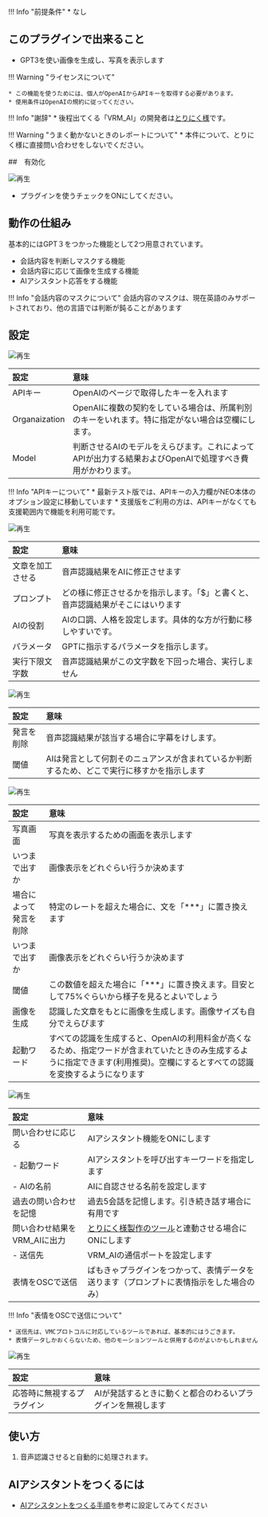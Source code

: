 !!! Info "前提条件"
    * なし

## このプラグインで出来ること

* GPT3を使い画像を生成し、写真を表示します

!!! Warning "ライセンスについて"

    * この機能を使うためには、個人がOpenAIからAPIキーを取得する必要があります。
    * 使用条件はOpenAIの規約に従ってください。

!!! Info "謝辞"
    * 後程出てくる「VRM_AI」の開発者は[とりにく様](https://note.com/tori29umai/n/n81f3dd2343f3)です。

!!! Warning "うまく動かないときのレポートについて"
    * 本件について、とりにく様に直接問い合わせをしないでください。

##　有効化

![再生](images/plugin_gpt3_p1.png)

* プラグインを使うチェックをONにしてください。

## 動作の仕組み

基本的にはGPT３をつかった機能として2つ用意されています。

* 会話内容を判断しマスクする機能
* 会話内容に応じて画像を生成する機能
* AIアシスタント応答をする機能

!!! Info "会話内容のマスクについて"
    会話内容のマスクは、現在英語のみサポートされており、他の言語では判断が鈍ることがあります

## 設定

![再生](images/plugin_gpt3_p2.png)

|設定|意味|
|:--|:---|
|APIキー| OpenAIのページで取得したキーを入れます  |
|Organaization| OpenAIに複数の契約をしている場合は、所属判別のキーをいれます。特に指定がない場合は空欄にします。|
|Model|判断させるAIのモデルをえらびます。これによってAPIが出力する結果およびOpenAIで処理すべき費用がかわります。|

!!! Info "APIキーについて"
    * 最新テスト版では、APIキーの入力欄がNEO本体のオプション設定に移動しています
    * 支援版をご利用の方は、APIキーがなくても支援範囲内で機能を利用可能です。

![再生](images/plugin_gpt3_p4.png)

|設定|意味|
|:--|:---|
|文章を加工させる|音声認識結果をAIに修正させます|
|プロンプト|どの様に修正させるかを指示します。「$」と書くと、音声認識結果がそこにはいります|
|AIの役割|AIの口調、人格を設定します。具体的な方が行動に移しやすいです。|
|パラメータ|GPTに指示するパラメータを指示します。|
|実行下限文字数|音声認識結果がこの文字数を下回った場合、実行しません|

![再生](images/plugin_gpt3_p3.png)

|設定|意味|
|:--|:---|
|発言を削除|音声認識結果が該当する場合に字幕をけします。|
|閾値|AIは発言として何割そのニュアンスが含まれているか判断するため、どこで実行に移すかを指示します|

![再生](images/plugin_gpt3_p5.png)

|設定|意味|
|:--|:---|
|写真画面|写真を表示するための画面を表示します|
|いつまで出すか|画像表示をどれぐらい行うか決めます|
|場合によって発言を削除|特定のレートを超えた場合に、文を「***」に置き換えます|
|いつまで出すか|画像表示をどれぐらい行うか決めます|
|閾値|この数値を超えた場合に「***」に置き換えます。目安として75%ぐらいから様子を見るとよいでしょう|
|画像を生成|認識した文章をもとに画像を生成します。画像サイズも自分でえらびます|
|起動ワード|すべての認識を生成すると、OpenAIの利用料金が高くなるため、指定ワードが含まれていたときのみ生成するように指定できます(利用推奨)。空欄にするとすべての認識を変換するようになります|

![再生](images/plugin_gpt3_p6.png)

|設定|意味|
|:--|:---|
|問い合わせに応じる|AIアシスタント機能をONにします|
|- 起動ワード|AIアシスタントを呼び出すキーワードを指定します|
|- AIの名前|AIに自認させる名前を設定します|
|過去の問い合わせを記憶|過去5会話を記憶します。引き続き話す場合に有用です|
|問い合わせ結果をVRM_AIに出力|[とりにく様製作のツール](https://note.com/tori29umai/n/n81f3dd2343f3)と連動させる場合にONにします|
|- 送信先|VRM_AIの通信ポートを設定します|
|表情をOSCで送信|ばもきゃプラグインをつかって、表情データを送ります（プロンプトに表情指示をした場合のみ）|

!!! Info "表情をOSCで送信について"

    * 送信先は、VMCプロトコルに対応しているツールであれば、基本的にはうごきます。
    * 表情データしかおくらないため、他のモーションツールと併用するのがよいかもしれません

![再生](images/plugin_gpt3_p7.png)

|設定|意味|
|:--|:---|
|応答時に無視するプラグイン|AIが発話するときに動くと都合のわるいプラグインを無視します|

## 使い方

1. 音声認識させると自動的に処理されます。

## AIアシスタントをつくるには

* [AIアシスタントをつくる手順](../cs/cs_aiassistant.md)を参考に設定してみてください
